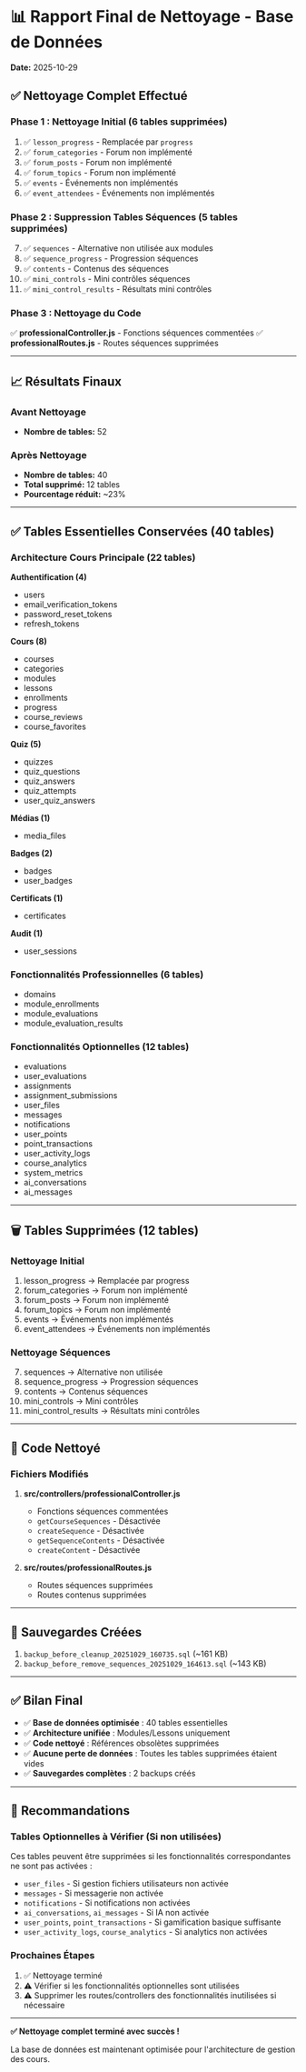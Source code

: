 # 📊 Rapport Final de Nettoyage - Base de Données

**Date:** 2025-10-29

## ✅ Nettoyage Complet Effectué

### Phase 1 : Nettoyage Initial (6 tables supprimées)
1. ✅ `lesson_progress` - Remplacée par `progress`
2. ✅ `forum_categories` - Forum non implémenté
3. ✅ `forum_posts` - Forum non implémenté
4. ✅ `forum_topics` - Forum non implémenté
5. ✅ `events` - Événements non implémentés
6. ✅ `event_attendees` - Événements non implémentés

### Phase 2 : Suppression Tables Séquences (5 tables supprimées)
7. ✅ `sequences` - Alternative non utilisée aux modules
8. ✅ `sequence_progress` - Progression séquences
9. ✅ `contents` - Contenus des séquences
10. ✅ `mini_controls` - Mini contrôles séquences
11. ✅ `mini_control_results` - Résultats mini contrôles

### Phase 3 : Nettoyage du Code
✅ **professionalController.js** - Fonctions séquences commentées
✅ **professionalRoutes.js** - Routes séquences supprimées

---

## 📈 Résultats Finaux

### Avant Nettoyage
- **Nombre de tables:** 52

### Après Nettoyage
- **Nombre de tables:** 40
- **Total supprimé:** 12 tables
- **Pourcentage réduit:** ~23%

---

## ✅ Tables Essentielles Conservées (40 tables)

### Architecture Cours Principale (22 tables)
**Authentification (4)**
- users
- email_verification_tokens
- password_reset_tokens
- refresh_tokens

**Cours (8)**
- courses
- categories
- modules
- lessons
- enrollments
- progress
- course_reviews
- course_favorites

**Quiz (5)**
- quizzes
- quiz_questions
- quiz_answers
- quiz_attempts
- user_quiz_answers

**Médias (1)**
- media_files

**Badges (2)**
- badges
- user_badges

**Certificats (1)**
- certificates

**Audit (1)**
- user_sessions

### Fonctionnalités Professionnelles (6 tables)
- domains
- module_enrollments
- module_evaluations
- module_evaluation_results

### Fonctionnalités Optionnelles (12 tables)
- evaluations
- user_evaluations
- assignments
- assignment_submissions
- user_files
- messages
- notifications
- user_points
- point_transactions
- user_activity_logs
- course_analytics
- system_metrics
- ai_conversations
- ai_messages

---

## 🗑️ Tables Supprimées (12 tables)

### Nettoyage Initial
1. lesson_progress → Remplacée par progress
2. forum_categories → Forum non implémenté
3. forum_posts → Forum non implémenté
4. forum_topics → Forum non implémenté
5. events → Événements non implémentés
6. event_attendees → Événements non implémentés

### Nettoyage Séquences
7. sequences → Alternative non utilisée
8. sequence_progress → Progression séquences
9. contents → Contenus séquences
10. mini_controls → Mini contrôles
11. mini_control_results → Résultats mini contrôles

---

## 📝 Code Nettoyé

### Fichiers Modifiés
1. **src/controllers/professionalController.js**
   - Fonctions séquences commentées
   - `getCourseSequences` - Désactivée
   - `createSequence` - Désactivée
   - `getSequenceContents` - Désactivée
   - `createContent` - Désactivée

2. **src/routes/professionalRoutes.js**
   - Routes séquences supprimées
   - Routes contenus supprimées

---

## 💾 Sauvegardes Créées

1. `backup_before_cleanup_20251029_160735.sql` (~161 KB)
2. `backup_before_remove_sequences_20251029_164613.sql` (~143 KB)

---

## ✅ Bilan Final

- ✅ **Base de données optimisée** : 40 tables essentielles
- ✅ **Architecture unifiée** : Modules/Lessons uniquement
- ✅ **Code nettoyé** : Références obsolètes supprimées
- ✅ **Aucune perte de données** : Toutes les tables supprimées étaient vides
- ✅ **Sauvegardes complètes** : 2 backups créés

---

## 🎯 Recommandations

### Tables Optionnelles à Vérifier (Si non utilisées)
Ces tables peuvent être supprimées si les fonctionnalités correspondantes ne sont pas activées :
- `user_files` - Si gestion fichiers utilisateurs non activée
- `messages` - Si messagerie non activée
- `notifications` - Si notifications non activées
- `ai_conversations`, `ai_messages` - Si IA non activée
- `user_points`, `point_transactions` - Si gamification basique suffisante
- `user_activity_logs`, `course_analytics` - Si analytics non activées

### Prochaines Étapes
1. ✅ Nettoyage terminé
2. ⚠️ Vérifier si les fonctionnalités optionnelles sont utilisées
3. ⚠️ Supprimer les routes/controllers des fonctionnalités inutilisées si nécessaire

---

**✅ Nettoyage complet terminé avec succès !**

La base de données est maintenant optimisée pour l'architecture de gestion des cours.

